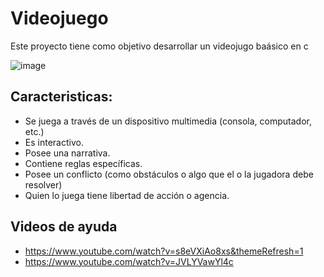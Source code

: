 # Videojuego
Este proyecto tiene como objetivo desarrollar un videojugo baásico en c

![image](https://github.com/user-attachments/assets/2eca6396-0117-4bad-8ea2-fe1db74f51b0)

## Caracteristicas:

- Se juega a través de un dispositivo multimedia (consola, computador, etc.)
- Es interactivo.
- Posee una narrativa.
- Contiene reglas específicas.
- Posee un conflicto (como obstáculos o algo que el o la jugadora debe resolver)
- Quien lo juega tiene libertad de acción o agencia.


## Videos de ayuda

  * https://www.youtube.com/watch?v=s8eVXiAo8xs&themeRefresh=1
  * https://www.youtube.com/watch?v=JVLYVawYl4c

    
